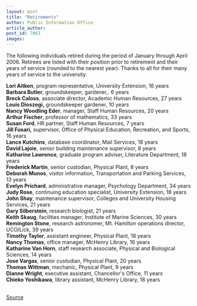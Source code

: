 ```yaml
---
layout: post
title: "Retirements"
author: Public Information Office
article_author: 
post_id: 7063
images:
---
```


<a name="content" id="content"></a>
<p>
  The following individuals retired during the period of January through April 2006. Retirees are listed with their position prior to retirement and their years of service (rounded to the nearest year). Thanks to all for their many years of service to the university.
</p>
<p>
  <b>Lori Aitken</b>, program representative, University Extension, 16 years<br>
  <b>Barbara Butler</b>, groundskeeper, gardener,. 6 years<br>
  <b>Breck Caloss</b>, associate director, Academic Human Resources, 27 years<br>
  <b>Louis Dioszegi,</b> groundskeeper gardener, 10 years<br>
  <b>Nancy Woodling Eder</b>, manager, Staff Human Resources, 20 years<br>
  <b>Arthur Fischer</b>, professor of mathematics, 33 years<br>
  <b>Susan Ford</b>, HR partner, Staff Human Resources, 7 years<br>
  <b>Jill Fusari,</b> supervisor, Office of Physical Education, Recreation, and Sports, 16 years<br>
  <b>Lance Kutchins</b>, database coordinator, Mail Services, 18 years<br>
  <b>David Lajoie</b>, senior building maintenance supervisor, 8 years<br>
  <b>Katharine Lawrence</b>, graduate program adviser, Literature Department, 18 years<br>
  <b>Frederick Martin</b>, senior custodian, Physical Plant, 8 years<br>
  <b>Deborah Munos</b>, visitor information, Transportation and Parking Services, 13 years<br>
  <b>Evelyn Prichard</b>, administrative manager, Psychology Department, 34 years<br>
  <b>Judy Rose</b>, continuing education specialist, University Extension, 18 years<br>
  <b>John Shay</b>, maintenance supervisor, Colleges and University Housing Services, 21 years<br>
  <b>Gary Silberstein</b>, research biologist, 21 years<br>
  <b>Keith Skaug</b>, facilities manager, Institute of Marine Sciences, 30 years<br>
  <b>Remington Stone</b>, research astronomer, Mt. Hamilton operations director, UCO/Lick, 39 years<br>
  <b>Timothy Taylor</b>, assistant engineer, Physical Plant, 18 years<br>
  <b>Nancy Thomas</b>, office manager, McHenry Library, 16 years<br>
  <b>Katharine Van Horn</b>, staff research associate, Physical and Biological Sciences, 14 years<br>
  <b>Jose Vargas</b>, senior custodian, Physical Plant, 20 years<br>
  <b>Thomas Wittman</b>, mechanic, Physical Plant, 9 years<br>
  <b>Dianne Wright</b>, executive assistant, Chancellor's Office, 11 years<br>
  <b>Chieko Yoshikawa</b>, library assistant, McHenry Library, 18 years<br>
  <br>
</p>
<p><a href="http://www1.ucsc.edu/currents/05-06/05-22/retirements.asp" title="Permalink to retirements">Source</a></p>
